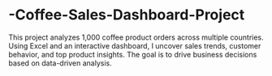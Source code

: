 # -Coffee-Sales-Dashboard-Project
This project analyzes 1,000 coffee product orders across multiple countries. Using Excel and an interactive dashboard, I uncover sales trends, customer behavior, and top product insights. The goal is to drive business decisions based on data-driven analysis.
